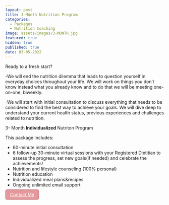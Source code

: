 ```yaml
---
layout: post
title: 3-Month Nutrition Program
categories:
  - Packages
  - Nutrition Coaching
image: assets/images/3-MONTH.jpg
featured: true
hidden: true
published: true
date: 03-05-2022
---
```

Ready to a fresh start? 

-We will end the nutrition dilemma that leads to question yourself in everyday choices throughout your life. We will work on things you don’t know instead what you already know and to do that we will be meeting one-on-one, biweekly. 

-We will start with initial consultation to discuss everything that needs to be considered to find the best way to achieve your goals. We will dive deep to understand your current health status, previous experiences and challenges related to nutrition. 

3- Month **Individualized** Nutriton Program 

This package includes: 
- 60-minute initial consultation
- 6 follow-up 30-minute virtual sessions with your Registered Dietitian to assess the progress, set new goals(if needed) and celebrate the achievements! 
- Nutrition and lifestyle counseling (100% personal)
- Nutrition education 
- Individualized meal plans&recipes 
- Ongoing unlimited email support


 <a href="mailto:hello@dietitiannewyork.com" style="background: #E5989B;color: white;border-radius: 6px;box-sizing: border-box;border: 1px solid #B5838D;min-height: 40px;padding: 7px 14px;text-align: center;">Contact Me</a>
